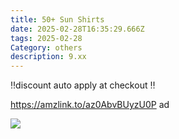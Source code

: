 ```yaml
---
title: 50+ Sun Shirts
date: 2025-02-28T16:35:29.666Z
tags: 2025-02-28
Category: others
description: 9.xx
---
```

‼️discount auto apply at checkout ‼️ 

https://amzlink.to/az0AbvBUyzU0P  ad <!--StartFragment-->

![](https://m.media-amazon.com/images/I/612Bfqp+99L._AC_SY741_.jpg)

<!--EndFragment-->